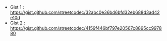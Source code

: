 - Gist 1 : https://gist.github.com/streetcodec/32abc0e36bd6bfd32eb688d3ad42e10d
- GIst 2 : https://gist.github.com/streetcodec/4159f446bf797e20567c8895cc997880
